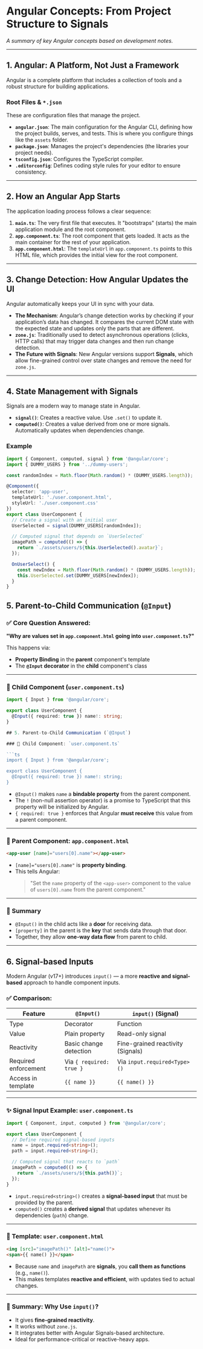 # Angular Concepts: From Project Structure to Signals

*A summary of key Angular concepts based on development notes.*

---

## 1. Angular: A Platform, Not Just a Framework

Angular is a complete platform that includes a collection of tools and a robust structure for building applications.

### Root Files & `*.json`

These are configuration files that manage the project.

- **`angular.json`**: The main configuration for the Angular CLI, defining how the project builds, serves, and tests. This is where you configure things like the `assets` folder.
- **`package.json`**: Manages the project's dependencies (the libraries your project needs).
- **`tsconfig.json`**: Configures the TypeScript compiler.
- **`.editorconfig`**: Defines coding style rules for your editor to ensure consistency.

---

## 2. How an Angular App Starts

The application loading process follows a clear sequence:

1. **`main.ts`**: The very first file that executes. It "bootstraps" (starts) the main application module and the root component.
2. **`app.component.ts`**: The root component that gets loaded. It acts as the main container for the rest of your application.
3. **`app.component.html`**: The `templateUrl` in `app.component.ts` points to this HTML file, which provides the initial view for the root component.

---

## 3. Change Detection: How Angular Updates the UI

Angular automatically keeps your UI in sync with your data.

- **The Mechanism**: Angular’s change detection works by checking if your application’s data has changed. It compares the current DOM state with the expected state and updates only the parts that are different.
- **`zone.js`**: Traditionally used to detect asynchronous operations (clicks, HTTP calls) that may trigger data changes and then run change detection.
- **The Future with Signals**: New Angular versions support **Signals**, which allow fine-grained control over state changes and remove the need for `zone.js`.

---

## 4. State Management with Signals

Signals are a modern way to manage state in Angular.

- **`signal()`**: Creates a reactive value. Use `.set()` to update it.
- **`computed()`**: Creates a value derived from one or more signals. Automatically updates when dependencies change.

### Example

```ts
import { Component, computed, signal } from '@angular/core';
import { DUMMY_USERS } from '../dummy-users';

const randomIndex = Math.floor(Math.random() * (DUMMY_USERS.length));

@Component({
  selector: 'app-user',
  templateUrl: './user.component.html',
  styleUrl: './user.component.css'
})
export class UserComponent {
  // Create a signal with an initial user
  UserSelected = signal(DUMMY_USERS[randomIndex]);

  // Computed signal that depends on `UserSelected`
  imagePath = computed(() => {
    return `./assets/users/${this.UserSelected().avatar}`;
  });

  OnUserSelect() {
    const newIndex = Math.floor(Math.random() * (DUMMY_USERS.length));
    this.UserSelected.set(DUMMY_USERS[newIndex]);
  }
}
```
## 5. Parent-to-Child Communication (`@Input`)

### ✅ Core Question Answered:  
**"Why are values set in `app.component.html` going into `user.component.ts`?"**

This happens via:

- **Property Binding** in the **parent** component's template  
- The **`@Input` decorator** in the **child** component's class

---

### 🧒 Child Component (`user.component.ts`)

```ts
import { Input } from '@angular/core';

export class UserComponent {
  @Input({ required: true }) name!: string;
}

## 5. Parent-to-Child Communication (`@Input`)

### 🧒 Child Component: `user.component.ts`

```ts
import { Input } from '@angular/core';

export class UserComponent {
  @Input({ required: true }) name!: string;
}
```

- `@Input()` makes `name` a **bindable property** from the parent component.
- The `!` (non-null assertion operator) is a promise to TypeScript that this property will be initialized by Angular.
- `{ required: true }` enforces that Angular **must receive** this value from a parent component.

---

### 👨 Parent Component: `app.component.html`

```html
<app-user [name]="users[0].name"></app-user>
```

- `[name]="users[0].name"` is **property binding**.
- This tells Angular:  
  > "Set the `name` property of the `<app-user>` component to the value of `users[0].name` from the parent component."

---

### 📝 Summary

- `@Input()` in the child acts like a **door** for receiving data.
- `[property]` in the parent is the **key** that sends data through that door.
- Together, they allow **one-way data flow** from parent to child.

---

## 6. Signal-based Inputs

Modern Angular (v17+) introduces `input()` — a more **reactive and signal-based** approach to handle component inputs.

### ✅ Comparison:

| Feature              | `@Input()`                      | `input()` (Signal)                      |
|----------------------|----------------------------------|------------------------------------------|
| Type                 | Decorator                       | Function                                 |
| Value                | Plain property                  | Read-only signal                         |
| Reactivity           | Basic change detection          | Fine-grained reactivity (Signals)        |
| Required enforcement | Via `{ required: true }`        | Via `input.required<Type>()`            |
| Access in template   | `{{ name }}`                    | `{{ name() }}`                           |

---

### ✨ Signal Input Example: `user.component.ts`

```ts
import { Component, input, computed } from '@angular/core';

export class UserComponent {
  // Define required signal-based inputs
  name = input.required<string>();
  path = input.required<string>();

  // Computed signal that reacts to `path`
  imagePath = computed(() => {
    return `./assets/users/${this.path()}`;
  });
}
```

- `input.required<string>()` creates a **signal-based input** that must be provided by the parent.
- `computed()` creates a **derived signal** that updates whenever its dependencies (`path`) change.

---

### 🧩 Template: `user.component.html`

```html
<img [src]="imagePath()" [alt]="name()">
<span>{{ name() }}</span>
```

- Because `name` and `imagePath` are **signals**, you **call them as functions** (e.g., `name()`).
- This makes templates **reactive and efficient**, with updates tied to actual changes.

---

### 🚀 Summary: Why Use `input()`?

- It gives **fine-grained reactivity**.
- It works without `zone.js`.
- It integrates better with Angular Signals-based architecture.
- Ideal for performance-critical or reactive-heavy apps.


